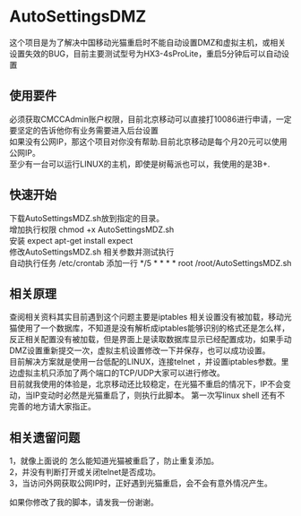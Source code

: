 # AutoSettingsDMZ
这个项目是为了解决中国移动光猫重启时不能自动设置DMZ和虚拟主机，或相关设置失效的BUG，目前主要测试型号为HX3-4sProLite，重启5分钟后可以自动设置

## 使用要件  
必须获取CMCCAdmin账户权限，目前北京移动可以直接打10086进行申请，一定要坚定的告诉他你有业务需要进入后台设置  
如果没有公网IP，那这个项目对你没有帮助.目前北京移动是每个月20元可以使用公网IP。  
至少有一台可以运行LINUX的主机，即使是树莓派也可以，我使用的是3B+.  

##  快速开始
下载AutoSettingsMDZ.sh放到指定的目录。  
增加执行权限 chmod +x AutoSettingsMDZ.sh  
安装 expect    apt-get install expect  
修改AutoSettingsMDZ.sh 相关参数并测试执行  
自动执行任务 /etc/crontab   添加一行 */5 *   * * * root /root/AutoSettingsMDZ.sh  

## 相关原理
查阅相关资料其实目前遇到这个问题主要是iptables 相关设置没有被加载，移动光猫使用了一个数据库，不知道是没有解析成iptables能够识别的格式还是怎么样，反正相关配置没有被加载，但是界面上是读取数据库显示已经配置成功，如果手动DMZ设置重新提交一次，虚拟主机设置修改一下并保存，也可以成功设置。  
目前解决方案就是使用一台低配的LINUX，连接telnet ，并设置iptables参数。里边虚拟主机只添加了两个端口的TCP/UDP大家可以进行修改。  
目前就我使用的体验是，北京移动还比较稳定，在光猫不重启的情况下，IP不会变动，当IP变动时必然是光猫重启了，则执行此脚本。 
第一次写linux shell 还有不完善的地方请大家指正。

## 相关遗留问题
1，就像上面说的 怎么能知道光猫被重启了，防止重复添加。  
2，并没有判断打开或关闭telnet是否成功。  
3，当访问外网获取公网IP时，正好遇到光猫重启，会不会有意外情况产生。  

如果你修改了我的脚本，请发我一份谢谢。
